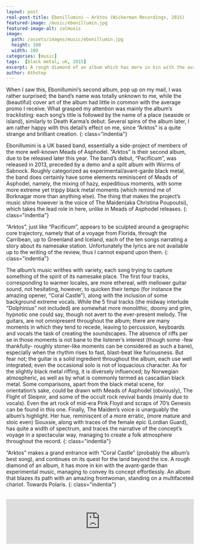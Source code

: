 ```yaml
---
layout: post
real-post-title: Ebonillumini – Arktos (Wickerman Recordings, 2015)
featured-image: /music/ebonillumin.jpg
featured-image-alt: zalmoxis
image:
  path: /assets/images/music/ebonillumin.jpg
  height: 100
  width: 100
categories: [music]
tags:  [black metal, uk, 2015]
excerpt: A rough diamond of an album which has more in kin with the avant-garde than experimental music, managing to convey its concept effortlessly.
author: Athotep
---
```


When I saw this, Ebonillumini’s second album, pop up on my mail, I was rather surprised; the band’s name was totally unknown to me, while the (beautiful) cover art of the album had little in common with the average promo I receive. What grasped my attention was mainly the album’s tracklisting: each song’s title is followed by the name of a place (seaside or island), similarly to Death Karma’s debut. Several spins of the album later, I am rather happy with this detail’s effect on me, since “Arktos” is a quite strange and brilliant creation.
{: class="indentia"}

Ebonillumini is a UK based band, essentially a side-project of members of the more well-known Meads of Asphodel. “Arktos” is their second album, due to be released later this year. The band’s debut, “Pacificum”, was released in 2013, preceded by a demo and a split album with Worms of Sabnock. Roughly categorized as experimental/avant-garde black metal, the band does certainly have some elements reminiscent of Meads of Asphodel, namely, the mixing of hazy, expeditious moments, with some more extreme yet trippy black metal moments (which remind me of Borknagar more than anything else). The thing that makes the project’s music shine however is the voice of The Maiden(aka Christina Poupoutsi), which takes the lead role in here, unlike in Meads of Asphodel releases.
{: class="indentia"}

“Arktos”, just like “Pacificum”, appears to be sculpted around a geographic core trajectory, namely that of a voyage from Florida, through the Carribean, up to Greenland and Iceland, each of the ten songs narrating a story about its namesake station. Unfortunately the lyrics are not available up to the writing of the review, thus I cannot expand upon them.
{: class="indentia"}

The album’s music writhes with variety, each song trying to capture something of the spirit of its namesake place. The first four tracks, corresponding to warmer locales, are more ethereal, with mellower guitar sound, not hesitating, however, to quicken their tempo (for instance the amazing opener, “Coral Castle”), along with the inclusion of some background extreme vocals. While the 5 final tracks (the midway interlude “Dolphinius” not included) are somewhat more monolithic, doomy and grim, hypnotic one could say, though not avert to the ever-present melody. The guitars, are not omnipresent throughout the album; there are many moments in which they tend to recede, leaving to percussion, keyboards and vocals the task of creating the soundscapes. The absence of riffs per se in those moments is not bane to the listener’s interest (though some -few thankfully- roughly stoner-like moments can be considered as such a bane), especially when the rhythm rises to fast, blast-beat like furiousness. But fear not; the guitar is a solid ingredient  throughout the album, each use well integrated; even the occasional solo is not of loquacious character. As for the slightly black metal riffing, it is diversely influenced; by Norwegian atmospheric, as well as by what is commonly termed as cascadian black metal. Some comparisons, apart from the black metal scene, for orientation’s sake, could be drawn with Meads of Asphodel (obviously), The Flight of Sleipnir, and some of the occult rock revival bands (mainly due to vocals). Even the art rock of mid-era Pink Floyd and scraps of 70’s Genesis can be found in this one. Finally, The Maiden’s voice is unarguably the album’s highlight. Her hue, reminiscent of a more erratic, (more mature and stoic even) Siouxsie, along with traces of the female epic (Lordian Guard), has quite a width of spectrum, and traces the narrative of the concept’s voyage in a spectacular way, managing to create a folk atmosphere throughout the record.
{: class="indentia"}

“Arktos” makes a grand entrance with “Coral Castle” (probably the album’s best song), and continues on its quest for the land beyond the ice. A rough diamond of an album, it has more in kin with the avant-garde than experimental music, managing to convey its concept effortlessly. An album that blazes its path with an amazing frontwoman, standing on a multifaceted chariot. Towards Polaris.
{: class="indentia"}  
<br>
<iframe style="border: 0; width: 100%; height: 120px;" src="https://bandcamp.com/EmbeddedPlayer/album=325224095/size=large/bgcol=ffffff/linkcol=0687f5/tracklist=false/artwork=small/transparent=true/" seamless><a href="http://ebonillumini.bandcamp.com/album/2015-arktos-lp">2015 - Arktos (LP) by Ebonillumini</a></iframe>